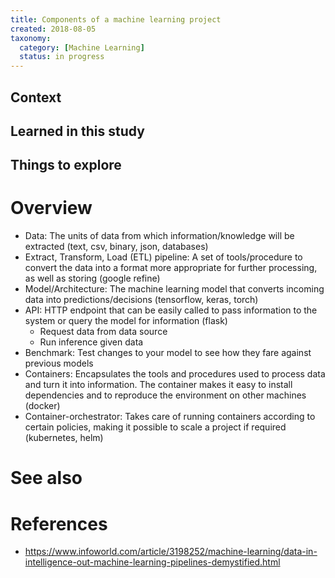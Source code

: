 ```yaml
---
title: Components of a machine learning project
created: 2018-08-05
taxonomy:
  category: [Machine Learning]
  status: in progress
---
```


## Context

## Learned in this study

## Things to explore

# Overview
* Data: The units of data from which information/knowledge will be extracted (text, csv, binary, json, databases)
* Extract, Transform, Load (ETL) pipeline: A set of tools/procedure to convert the data into a format more appropriate for further processing, as well as storing (google refine)
* Model/Architecture: The machine learning model that converts incoming data into predictions/decisions (tensorflow, keras, torch)
* API: HTTP endpoint that can be easily called to pass information to the system or query the model for information (flask)
	* Request data from data source
	* Run inference given data
* Benchmark: Test changes to your model to see how they fare against previous models
* Containers: Encapsulates the tools and procedures used to process data and turn it into information. The container makes it easy to install dependencies and to reproduce the environment on other machines (docker)
* Container-orchestrator: Takes care of running containers according to certain policies, making it possible to scale a project if required (kubernetes, helm)

# See also

# References
* https://www.infoworld.com/article/3198252/machine-learning/data-in-intelligence-out-machine-learning-pipelines-demystified.html
